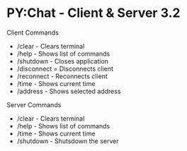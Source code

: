 # PY:Chat - Client & Server 3.2

Client Commands
- /clear - Clears terminal 
- /help - Shows list of commands
- /shutdown - Closes application
- /disconnect = Disconnects client
- /reconnect - Reconnects client
- /time - Shows current time
- /address - Shows selected address

Server Commands
- /clear - Clears terminal
- /help - Shows list of commands
- /time - Shows current time
- /shutdown - Shutsdown the server
